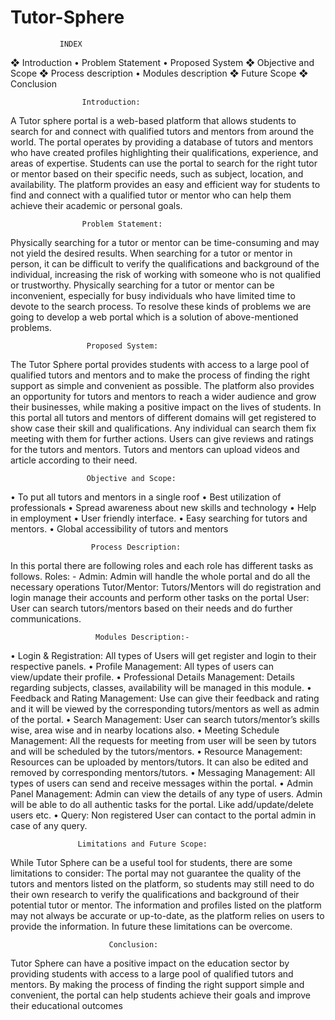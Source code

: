 # Tutor-Sphere
               INDEX
❖ Introduction
   • Problem Statement
   • Proposed System
❖ Objective and Scope
❖ Process description
   • Modules description
❖ Future Scope
❖ Conclusion

                    Introduction: 
                    
A Tutor sphere portal is a web-based platform that allows students to search for and connect 
with qualified tutors and mentors from around the world. The portal operates by providing a 
database of tutors and mentors who have created profiles highlighting their qualifications, 
experience, and areas of expertise.
Students can use the portal to search for the right tutor or mentor based on their specific 
needs, such as subject, location, and availability. The platform provides an easy and efficient 
way for students to find and connect with a qualified tutor or mentor who can help them 
achieve their academic or personal goals.

                    Problem Statement: 
                    
Physically searching for a tutor or mentor can be time-consuming and may not yield the desired 
results. When searching for a tutor or mentor in person, it can be difficult to verify the 
qualifications and background of the individual, increasing the risk of working with someone 
who is not qualified or trustworthy. Physically searching for a tutor or mentor can be 
inconvenient, especially for busy individuals who have limited time to devote to the search 
process.
To resolve these kinds of problems we are going to develop a web portal which is a solution of 
above-mentioned problems.

                     Proposed System:
               
The Tutor Sphere portal provides students with access to a large pool of qualified tutors and 
mentors and to make the process of finding the right support as simple and convenient as 
possible. The platform also provides an opportunity for tutors and mentors to reach a wider 
audience and grow their businesses, while making a positive impact on the lives of students.
In this portal all tutors and mentors of different domains will get registered to show case their 
skill and qualifications. Any individual can search them fix meeting with them for further 
actions. Users can give reviews and ratings for the tutors and mentors. Tutors and mentors can 
upload videos and article according to their need.

                     Objective and Scope:
               
• To put all tutors and mentors in a single roof
• Best utilization of professionals 
• Spread awareness about new skills and technology
• Help in employment
• User friendly interface.
• Easy searching for tutors and mentors.
• Global accessibility of tutors and mentors

                      Process Description:
In this portal there are following roles and each role has different tasks as follows.
Roles: -
Admin: Admin will handle the whole portal and do all the necessary operations
Tutor/Mentor: Tutors/Mentors will do registration and login manage their accounts and 
perform other tasks on the portal
User: User can search tutors/mentors based on their needs and do further 
communications.

                       Modules Description:-
• Login & Registration: All types of Users will get register and login to their respective 
panels.
• Profile Management: All types of users can view/update their profile.
• Professional Details Management: Details regarding subjects, classes, availability
will be managed in this module.
• Feedback and Rating Management: Use can give their feedback and rating and it will 
be viewed by the corresponding tutors/mentors as well as admin of the portal.
• Search Management: User can search tutors/mentor’s skills wise, area wise and in 
nearby locations also.
• Meeting Schedule Management: All the requests for meeting from user will be 
seen by tutors and will be scheduled by the tutors/mentors.
• Resource Management: Resources can be uploaded by mentors/tutors. It can also 
be edited and removed by corresponding mentors/tutors.
• Messaging Management: All types of users can send and receive messages within 
the portal.
• Admin Panel Management: Admin can view the details of any type of users. Admin
will be able to do all authentic tasks for the portal. Like add/update/delete users etc.
• Query: Non registered User can contact to the portal admin in case of any query.

                   Limitations and Future Scope:
While Tutor Sphere can be a useful tool for students, there are some limitations to consider: The 
portal may not guarantee the quality of the tutors and mentors listed on the platform, so 
students may still need to do their own research to verify the qualifications and background of 
their potential tutor or mentor. The information and profiles listed on the platform may not 
always be accurate or up-to-date, as the platform relies on users to provide the information. In 
future these limitations can be overcome.

                          Conclusion:
Tutor Sphere can have a positive impact on the education sector by providing students with 
access to a large pool of qualified tutors and mentors. By making the process of finding the right 
support simple and convenient, the portal can help students achieve their goals and improve 
their educational outcomes

